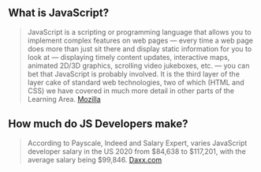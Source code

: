 ## What is JavaScript?

> JavaScript is a scripting or programming language that allows you to implement complex features on web pages — every time a web page does more than just sit there and display static information for you to look at — displaying timely content updates, interactive maps, animated 2D/3D graphics, scrolling video jukeboxes, etc. — you can bet that JavaScript is probably involved. It is the third layer of the layer cake of standard web technologies, two of which (HTML and CSS) we have covered in much more detail in other parts of the Learning Area. [Mozilla](https://developer.mozilla.org/en-US/docs/Learn/JavaScript/First_steps/What_is_JavaScript)

## How much do JS Developers make?

> According to Payscale, Indeed and Salary Expert, varies JavaScript developer salary in the US 2020 from $84,638 to $117,201, with the average salary being $99,846. [Daxx.com](https://www.daxx.com/blog/development-trends/javascript-market-trends-average-salaries)
